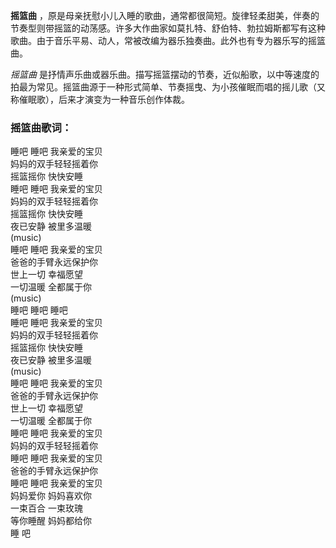 

**摇篮曲**
，原是母亲抚慰小儿入睡的歌曲，通常都很简短。旋律轻柔甜美，伴奏的节奏型则带摇篮的动荡感。许多大作曲家如莫扎特、舒伯特、勃拉姆斯都写有这种歌曲。由于音乐平易、动人，常被改编为器乐独奏曲。此外也有专为器乐写的摇篮曲。

_摇篮曲_
是抒情声乐曲或器乐曲。描写摇篮摆动的节奏，近似船歌，以中等速度的拍最为常见。摇篮曲源于一种形式简单、节奏摇曳、为小孩催眠而唱的摇儿歌（又称催眠歌），后来才演变为一种音乐创作体裁。

### 摇篮曲歌词：

睡吧 睡吧 我亲爱的宝贝  
妈妈的双手轻轻摇着你  
摇篮摇你 快快安睡  
睡吧 睡吧 我亲爱的宝贝  
妈妈的双手轻轻摇着你  
摇篮摇你 快快安睡  
夜已安静 被里多温暖  
(music)  
睡吧 睡吧 我亲爱的宝贝  
爸爸的手臂永远保护你  
世上一切 幸福愿望  
一切温暖 全都属于你  
(music)  
睡吧 睡吧 睡吧  
睡吧 睡吧 我亲爱的宝贝  
妈妈的双手轻轻摇着你  
摇篮摇你 快快安睡  
夜已安静 被里多温暖  
(music)  
睡吧 睡吧 我亲爱的宝贝  
爸爸的手臂永远保护你  
世上一切 幸福愿望  
一切温暖 全都属于你  
睡吧 睡吧 我亲爱的宝贝  
妈妈的双手轻轻摇着你  
睡吧 睡吧 我亲爱的宝贝  
爸爸的手臂永远保护你  
睡吧 睡吧 我亲爱的宝贝  
妈妈爱你 妈妈喜欢你  
一束百合 一束玫瑰  
等你睡醒 妈妈都给你  
睡 吧

